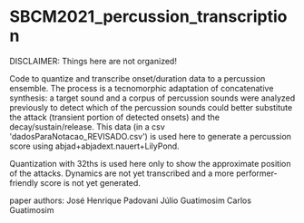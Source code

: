 # SBCM2021_percussion_transcription

DISCLAIMER: Things here are not organized!

Code to quantize and transcribe onset/duration data to a percussion ensemble.
The process is a tecnomorphic adaptation of concatenative synthesis: a target sound and a corpus of percussion sounds were analyzed previously to detect which of the percussion sounds could better substitute the attack (transient portion of detected onsets) and the
decay/sustain/release.
This data (in a csv 'dadosParaNotacao_REVISADO.csv') is used here to generate a percussion score using abjad+abjadext.nauert+LilyPond.

Quantization with 32ths is used here only to show the approximate position of the attacks. Dynamics are not yet transcribed and a more performer-friendly score is not yet generated.

paper authors:
José Henrique Padovani
Júlio Guatimosim
Carlos Guatimosim
